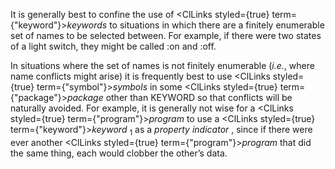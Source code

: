  



It is generally best to confine the use of <ClLinks styled={true} term={"keyword"}><i>keywords</i></ClLinks> to situations in which there are a finitely enumerable set of names to be selected between. For example, if there were two states of a light switch, they might be called :on and :off. 



In situations where the set of names is not finitely enumerable (*i.e.*, where name conflicts might arise) it is frequently best to use <ClLinks styled={true} term={"symbol"}><i>symbols</i></ClLinks> in some <ClLinks styled={true} term={"package"}><i>package</i></ClLinks> other than KEYWORD so that conflicts will be naturally avoided. For example, it is generally not wise for a <ClLinks styled={true} term={"program"}><i>program</i></ClLinks> to use a <ClLinks styled={true} term={"keyword"}><i>keyword</i></ClLinks> <sub>1</sub> as a *property indicator* , since if there were ever another <ClLinks styled={true} term={"program"}><i>program</i></ClLinks> that did the same thing, each would clobber the other’s data. 



